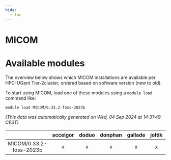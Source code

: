 ```yaml
---
hide:
  - toc
---
```


MICOM
=====

# Available modules


The overview below shows which MICOM installations are available per HPC-UGent Tier-2cluster, ordered based on software version (new to old).

To start using MICOM, load one of these modules using a `module load` command like:

```shell
module load MICOM/0.33.2-foss-2023b
```

*(This data was automatically generated on Wed, 04 Sep 2024 at 14:31:49 CEST)*  

| |accelgor|doduo|donphan|gallade|joltik|shinx|skitty|
| :---: | :---: | :---: | :---: | :---: | :---: | :---: | :---: |
|MICOM/0.33.2-foss-2023b|x|x|x|x|x|-|x|
